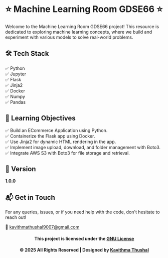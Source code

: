 # ⭐ Machine Learning Room GDSE66 ⭐

Welcome to the Machine Learning Room GDSE66 project! This resource is dedicated to exploring machine learning concepts,
where we build and experiment with various models to solve real-world problems.

## 🛠️ Tech Stack

✅ Python<br/>
✅ Jupyter<br/>
✅ Flask<br/>
✅ Jinja2<br/>
✅ Docker<br/>
✅ Numpy<br/>
✅ Pandas<br/>

## 🚀 Learning Objectives

✅ Build an ECommerce Application using Python.<br/>
✅ Containerize the Flask app using Docker.<br/>
✅ Use Jinja2 for dynamic HTML rendering in the app.<br/>
✅ Implement image upload, download, and folder management with Boto3.<br/>
✅ Integrate AWS S3 with Boto3 for file storage and retrieval.<br/>

## 📝 Version

**1.0.0**

## 📬 Get in Touch

For any queries, issues, or if you need help with the code, don't hesitate to reach out!

📧 [kavithmathushal9007@gmail.com](mailto:kavithmathushal9007@gmail.com)

<div align="center">

#### This project is licensed under the [GNU License](LICENSE)

#### © 2025 All Rights Reserved | Designed by [Kavithma Thushal](https://github.com/Kavithma-Thushal)

</div>